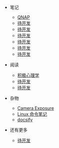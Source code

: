 - <span class="iconfont icon-atom"></span> 笔记
  - [<span class="iconfont icon-install"></span> QNAP](note/qnap.md)
  - [<span class="iconfont icon-wxapp"></span> 待开发](note/preparatory.md)
  - [<span class="iconfont icon-page"></span> 待开发](note/page.md)
  - [<span class="iconfont icon-component"></span> 待开发](note/component.md)
  - [<span class="iconfont icon-matrix"></span> 待开发](note/data.md)
  - [<span class="iconfont icon-mix"></span> 待开发](note/mixin.md)
  - [<span class="iconfont icon-plugin"></span> 待开发](note/plugin.md)
- <span class="iconfont icon-crown"></span> 阅读
  
  - [<span class="iconfont icon-satellite"></span> 积极心理学](note/积极心理学.md)
  - [<span class="iconfont icon-router"></span> 待开发](note/router.md)
  - [<span class="iconfont icon-alert"></span> 待开发](note/ui-feedback.md)
- <span class="iconfont icon-factory"></span> 杂物
  - [<span class="iconfont icon-file"></span> Camera Exposure](note/camera_exposure.md)
  - [<span class="iconfont icon-file"></span> Linux 命令笔记](note/linux.md)
  - [<span class="iconfont icon-pack"></span> docsify](note/readme.md)
- <span class="iconfont icon-magic"></span> 还有更多
  
  - [<span class="iconfont icon-nut"></span> 待开发](note/examples.md)
